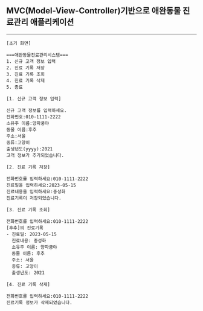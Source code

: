 ## MVC(Model-View-Controller)기반으로 애완동물 진료관리 애플리케이션

---

````
[초기 화면]

===애완동물진료관리시스템===
1. 신규 고객 정보 입력
2. 진료 기록 저장
3. 진료 기록 조회
4. 진료 기록 삭제
5. 종료
````

````
[1. 신규 고객 정보 입력]

신규 고객 정보를 입력하세요.
전화번호:010-1111-2222
소유주 이름:양파쿵야
동물 이름:후추
주소:서울
종류:고양이
출생년도(yyyy):2021
고객 정보가 추가되었습니다.
````

````
[2. 진료 기록 저장]

전화번호를 입력하세요:010-1111-2222
진료일을 입력하세요:2023-05-15
진료내용을 입력하세요:중성화
진료기록이 저장되었습니다.
````

````
[3. 진료 기록 조회]

전화번호를 입력하세요:010-1111-2222
[후추]의 진료기록
- 진료일: 2023-05-15
  진료내용: 중성화
  소유주 이름: 양파쿵야
  동물 이름: 후추
  주소: 서울
  종류: 고양이
  출생년도: 2021
````

````
[4. 진료 기록 삭제]

전화번호를 입력하세요:010-1111-2222
진료기록 정보가 삭제되었습니다.
````